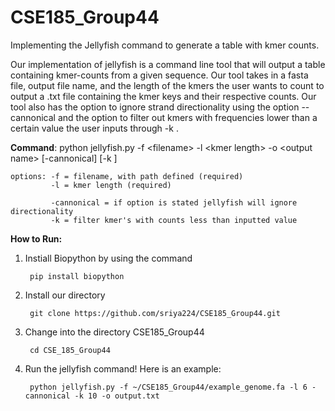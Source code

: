 # CSE185_Group44

Implementing the Jellyfish command to generate a table with kmer counts.

Our implementation of jellyfish is a command line tool that will output a table containing kmer-counts from a given sequence. Our tool takes in a fasta file, output file name, and the length of the kmers the user wants to count to output a .txt file containing the kmer keys and their respective counts. Our tool also has the option to ignore strand directionality using the option --cannonical and the option to filter out kmers with frequencies lower than a certain value the user inputs through -k <frequency>.

__Command__: python jellyfish.py -f &lt;filename&gt; -l &lt;kmer length&gt; -o &lt;output name&gt; [-cannonical] [-k <filter kmers>]

    options: -f = filename, with path defined (required)
             -l = kmer length (required)
             
             -cannonical = if option is stated jellyfish will ignore directionality
             -k = filter kmer's with counts less than inputted value


__How to Run:__
1) Instiall Biopython by using the command 
    
        pip install biopython
2) Install our directory
   
        git clone https://github.com/sriya224/CSE185_Group44.git
3) Change into the directory CSE185_Group44
   
        cd CSE_185_Group44
4) Run the jellyfish command! Here is an example:
    
        python jellyfish.py -f ~/CSE185_Group44/example_genome.fa -l 6 -cannonical -k 10 -o output.txt
